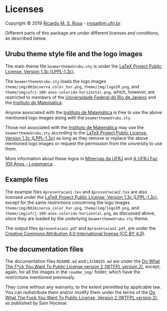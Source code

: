 # Licenses

Copyright © 2019 [Ricardo M. S. Rosa](http://www.im.ufrj.br/rrosa) - <rrosa@im.ufrj.br>

Different parts of this package are under different licenses and conditions, as described below.

## Urubu theme style file and the logo images

The main theme file `beamerthemeUrubu.sty` is under the [LaTeX Project Public License, Version 1.3c (LPPL-1.3c)](https://opensource.org/licenses/LPPL-1.3c).

The `beamerthemeUrubu.sty` loads the logo images `theme/img/002minerva_color_hor.png`, `theme/img/logoIM.png`, and `theme/img/ufrj-100-anos-colorido-horizontal.png`, which, however, are restricted to members of the [Universidade Federal do Rio de Janeiro](https://ufrj.br) and the [Instituto de Matemática](http://www.im.ufrj.br).

Anyone associated with the [Instituto de Matemática](http://www.im.ufrj.br) is free to use the above mentioned logo images along with the `beamerthemeUrubu.sty`.

Those not associated with the [Instituto de Matemática](http://www.im.ufrj.br) may use the `beamerthemeUrubu.sty` according to the [LaTeX Project Public License, Version 1.3c (LPPL-1.3c)](https://opensource.org/licenses/LPPL-1.3c) as long as they remove or replace the above mentioned logo images or request the permission from the university to use them.

More information about these logos in [Minervas da UFRJ](https://ufrj.br/minervas) and [A UFRJ Faz 100 Anos - Logomarca](https://ufrj.br/ufrjfaz100anoslogomarca).

## Example files

The example files `Apresentacao1.tex` and `Apresentacao2.tex` are also licensed under the [LaTeX Project Public License, Version 1.3c (LPPL-1.3c)](https://opensource.org/licenses/LPPL-1.3c), except for the same restrictions concerning the logo images `theme/img/002minerva_color_hor.png`, `theme/img/logoIM.png`, and `theme/img/ufrj-100-anos-colorido-horizontal.png`, as discussed above, since they are loaded by the underlying `beamerthemeUrubu.sty` theme.

The output files `Apresentacao1.pdf` and `Apresentacao2.pdf`, are under the [Creative Commons Attribution 4.0 International license (CC BY 4.0)](https://creativecommons.org/licenses/by/4.0/).

## The documentation files

The documentation files `README.md` and `LICENSES.md` are under the [Do What The F*ck You Want To Public License version 2 (WTFPL version 2)](http://www.wtfpl.net/), except, again, for all the images in the `readme_img/` folder, which have the restrictions mentioned previously.

They come without any warranty, to the extent permitted by applicable law. You can redistribute them and/or modify them under the terms of the [Do What The Fuck You Want To Public License, Version 2 (WTFPL version 2)](http://www.wtfpl.net/), as published by Sam Hocevar.
